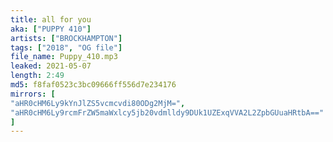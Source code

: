 ```yaml
---
title: all for you
aka: ["PUPPY 410"]
artists: ["BROCKHAMPTON"]
tags: ["2018", "OG file"]
file_name: Puppy_410.mp3
leaked: 2021-05-07
length: 2:49
md5: f8faf0523c3bc09666ff556d7e234176
mirrors: [
"aHR0cHM6Ly9kYnJlZS5vcmcvdi80ODg2MjM=",
"aHR0cHM6Ly9rcmFrZW5maWxlcy5jb20vdmlldy9DUk1UZExqVVA2L2ZpbGUuaHRtbA=="
]
---
```

